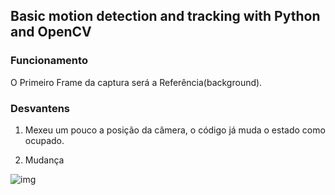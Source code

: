 ## Basic motion detection and tracking with Python and OpenCV

### Funcionamento

O Primeiro Frame da captura será a Referência(background).

### Desvantens

1. Mexeu um pouco a posição da câmera, o código já muda o estado como ocupado.

2. Mudança

![img](https://www.pyimagesearch.com/wp-content/uploads/2015/05/animated_motion_02.gif)
